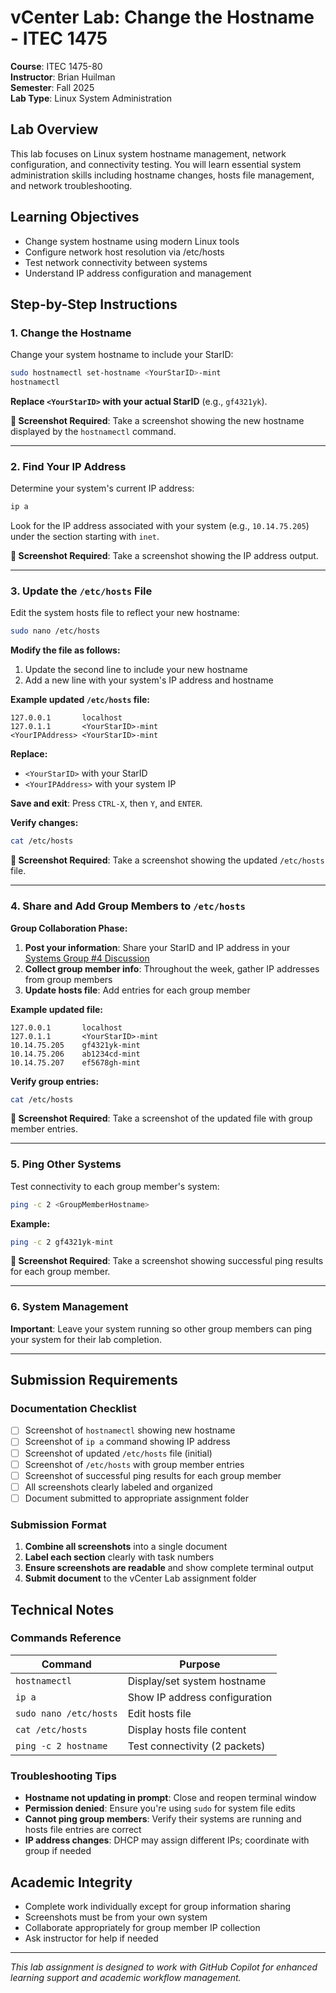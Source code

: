 # vCenter Lab: Change the Hostname - ITEC 1475

**Course**: ITEC 1475-80  
**Instructor**: Brian Huilman  
**Semester**: Fall 2025  
**Lab Type**: Linux System Administration  

## Lab Overview

This lab focuses on Linux system hostname management, network configuration, and connectivity testing. You will learn essential system administration skills including hostname changes, hosts file management, and network troubleshooting.

## Learning Objectives

- Change system hostname using modern Linux tools
- Configure network host resolution via /etc/hosts
- Test network connectivity between systems
- Understand IP address configuration and management

## Step-by-Step Instructions

### 1. Change the Hostname

Change your system hostname to include your StarID:

```bash
sudo hostnamectl set-hostname <YourStarID>-mint
hostnamectl
```

**Replace `<YourStarID>` with your actual StarID** (e.g., `gf4321yk`).

**📸 Screenshot Required**: Take a screenshot showing the new hostname displayed by the `hostnamectl` command.

---

### 2. Find Your IP Address

Determine your system's current IP address:

```bash
ip a
```

Look for the IP address associated with your system (e.g., `10.14.75.205`) under the section starting with `inet`.

**📸 Screenshot Required**: Take a screenshot showing the IP address output.

---

### 3. Update the `/etc/hosts` File

Edit the system hosts file to reflect your new hostname:

```bash
sudo nano /etc/hosts
```

**Modify the file as follows:**
1. Update the second line to include your new hostname
2. Add a new line with your system's IP address and hostname

**Example updated `/etc/hosts` file:**
```
127.0.0.1       localhost
127.0.1.1       <YourStarID>-mint
<YourIPAddress> <YourStarID>-mint
```

**Replace:**
- `<YourStarID>` with your StarID 
- `<YourIPAddress>` with your system IP

**Save and exit**: Press `CTRL-X`, then `Y`, and `ENTER`.

**Verify changes:**
```bash
cat /etc/hosts
```

**📸 Screenshot Required**: Take a screenshot showing the updated `/etc/hosts` file.

---

### 4. Share and Add Group Members to `/etc/hosts`

**Group Collaboration Phase:**

1. **Post your information**: Share your StarID and IP address in your [Systems Group #4 Discussion](../../discussions/ITEC-1475/systems-group-4.md)
2. **Collect group member info**: Throughout the week, gather IP addresses from group members
3. **Update hosts file**: Add entries for each group member

**Example updated file:**
```
127.0.0.1       localhost
127.0.1.1       <YourStarID>-mint
10.14.75.205    gf4321yk-mint
10.14.75.206    ab1234cd-mint
10.14.75.207    ef5678gh-mint
```

**Verify group entries:**
```bash
cat /etc/hosts
```

**📸 Screenshot Required**: Take a screenshot of the updated file with group member entries.

---

### 5. Ping Other Systems

Test connectivity to each group member's system:

```bash
ping -c 2 <GroupMemberHostname>
```

**Example:**
```bash
ping -c 2 gf4321yk-mint
```

**📸 Screenshot Required**: Take a screenshot showing successful ping results for each group member.

---

### 6. System Management

**Important**: Leave your system running so other group members can ping your system for their lab completion.

---

## Submission Requirements

### Documentation Checklist

- [ ] Screenshot of `hostnamectl` showing new hostname
- [ ] Screenshot of `ip a` command showing IP address
- [ ] Screenshot of updated `/etc/hosts` file (initial)
- [ ] Screenshot of `/etc/hosts` with group member entries
- [ ] Screenshot of successful ping results for each group member
- [ ] All screenshots clearly labeled and organized
- [ ] Document submitted to appropriate assignment folder

### Submission Format

1. **Combine all screenshots** into a single document
2. **Label each section** clearly with task numbers
3. **Ensure screenshots are readable** and show complete terminal output
4. **Submit document** to the vCenter Lab assignment folder

## Technical Notes

### Commands Reference

| Command | Purpose |
|---------|---------|
| `hostnamectl` | Display/set system hostname |
| `ip a` | Show IP address configuration |
| `sudo nano /etc/hosts` | Edit hosts file |
| `cat /etc/hosts` | Display hosts file content |
| `ping -c 2 hostname` | Test connectivity (2 packets) |

### Troubleshooting Tips

- **Hostname not updating in prompt**: Close and reopen terminal window
- **Permission denied**: Ensure you're using `sudo` for system file edits
- **Cannot ping group members**: Verify their systems are running and hosts file entries are correct
- **IP address changes**: DHCP may assign different IPs; coordinate with group if needed

## Academic Integrity

- Complete work individually except for group information sharing
- Screenshots must be from your own system
- Collaborate appropriately for group member IP collection
- Ask instructor for help if needed

---

*This lab assignment is designed to work with GitHub Copilot for enhanced learning support and academic workflow management.*